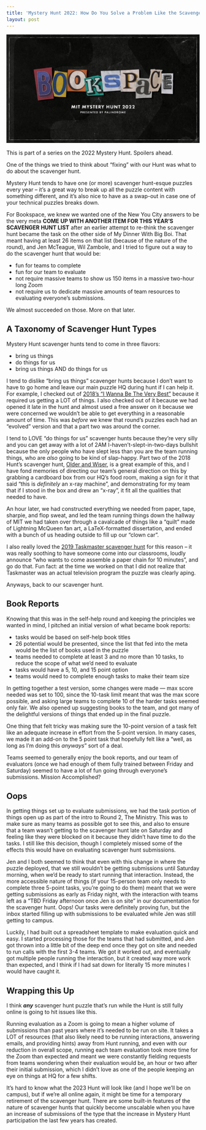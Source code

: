 ```yaml
---
title: 'Mystery Hunt 2022: How Do You Solve a Problem Like the Scavenger Hunt?'
layout: post
---
```

<p align="center"><img src="/wp-content/uploads/2022/01/bookspace2-1024x576.png" width=800></p>
This is part of a series on the 2022 Mystery Hunt. Spoilers ahead.

One of the things we tried to think about “fixing” with our Hunt was what to do about the scavenger hunt.

Mystery Hunt tends to have one (or more) scavenger hunt-esque puzzles every year – it’s a great way to break up all the puzzle content with something different, and it’s also nice to have as a swap-out in case one of your technical puzzles breaks down.

For Bookspace, we knew we wanted one of the New You City answers to be the very meta **COME UP WITH ANOTHER ITEM FOR THIS YEAR’S SCAVENGER HUNT LIST** after an earlier attempt to re-think the scavenger hunt became the task on the other side of My Dinner With Big Boi. That meant having at least 26 items on that list (because of the nature of the round), and Jen McTeague, Wil Zambole, and I tried to figure out a way to do the scavenger hunt that would be:

- fun for teams to complete
- fun for our team to evaluate
- not require massive teams to show us 150 items in a massive two-hour long Zoom
- not require us to dedicate massive amounts of team resources to evaluating everyone’s submissions.

We almost succeeded on those. More on that later.

## A Taxonomy of Scavenger Hunt Types

Mystery Hunt scavenger hunts tend to come in three flavors:

- bring us things
- do things for us
- bring us things AND do things for us

I tend to dislike “bring us things” scavenger hunts because I don’t want to have to go home and leave our main puzzle HQ during hunt if I can help it. For example, I checked out of [2018’s “I Wanna Be The Very Best”](http://puzzles.mit.edu/2018/full/puzzle/i_wanna_be_the_very_best.html) because it required us getting a LOT of things. I also checked out of it because we had opened it late in the hunt and almost used a free answer on it because we were concerned we wouldn’t be able to get everything in a reasonable amount of time. This was *before* we knew that round’s puzzles each had an “evolved” version and that a part two was around the corner.

I tend to LOVE “do things for us” scavenger hunts because they’re very silly and you can get away with a lot of 2AM I-haven’t-slept-in-two-days bullshit because the only people who have slept less than you are the team running things, who are *also* going to be kind of slap-happy. Part two of the 2018 Hunt’s scavenger hunt, [Older and Wiser](http://puzzles.mit.edu/2018/full/puzzle/older_and_wiser.html), is a great example of this, and I have fond memories of directing our team’s general direction on this by grabbing a cardboard box from our HQ’s food room, making a sign for it that said “this is *definitely* an x-ray machine”, and demonstrating for my team that if I stood in the box and drew an “x-ray”, it fit all the qualities that needed to have.

An hour later, we had constructed everything we needed from paper, tape, sharpie, and flop sweat, and led the team running things down the hallway of MIT we had taken over through a cavalcade of things like a “quilt” made of Lightning McQueen fan art, a LaTeX-formatted dissertation, and ended with a bunch of us heading outside to fill up our “clown car”.

I also really loved the [2019 Taskmaster scavenger hunt](https://puzzles.mit.edu/2019/puzzle/taskmaster.html) for this reason – it was really soothing to have someone come into our classrooms, loudly announce “who wants to come assemble a paper chain for 10 minutes”, and go do that. Fun fact: at the time we worked on that I did not realize that Taskmaster was an actual television program the puzzle was clearly aping.

Anyways, back to our scavenger hunt.

## Book Reports

Knowing that this was in the self-help round and keeping the principles we wanted in mind, I pitched an initial version of what became book reports:

- tasks would be based on self-help book titles
- 26 potential would be presented, since the list that fed into the meta would be the list of books used in the puzzle
- teams needed to complete at least 3 and no more than 10 tasks, to reduce the scope of what we’d need to evaluate
- tasks would have a 5, 10, and 15 point option
- teams would need to complete enough tasks to make their team size

In getting together a test version, some changes were made — max score needed was set to 100, since the 10-task limit meant that was the max score possible, and asking large teams to complete 10 of the harder tasks seemed only fair. We also opened up suggesting books to the team, and got many of the delightful versions of things that ended up in the final puzzle.

One thing that felt tricky was making sure the 10-point version of a task felt like an adequate increase in effort from the 5-point version. In many cases, we made it an add-on to the 5 point task that hopefully felt like a “well, as long as I’m doing this *anyways*” sort of a deal.

Teams seemed to generally enjoy the book reports, and our team of evaluators (once we had enough of them fully trained between Friday and Saturday) seemed to have a lot of fun going through everyone’s submissions. Mission Accomplished?

## Oops

In getting things set up to evaluate submissions, we had the task portion of things open up as part of the intro to Round 2, The Ministry. This was to make sure as many teams as possible got to see this, and also to ensure that a team wasn’t getting to the scavenger hunt late on Saturday and feeling like they were blocked on it because they didn’t have time to do the tasks. I still like this decision, though I completely missed some of the effects this would have on evaluating scavenger hunt submissions.

Jen and I both seemed to think that even with this change in where the puzzle deployed, that we still wouldn’t be getting submissions until Saturday morning, when we’d be ready to start running that interaction. Instead, the more accessible nature of things (if your 15-person team only needs to complete three 5-point tasks, you’re going to do them) meant that we were getting submissions as early as Friday night, with the interaction with teams left as a “TBD Friday afternoon once Jen is on site” in our documentation for the scavenger hunt. Oops! Our tasks were definitely proving fun, but the inbox started filling up with submissions to be evaluated while Jen was still getting to campus.

Luckily, I had built out a spreadsheet template to make evaluation quick and easy. I started processing those for the teams that had submitted, and Jen got thrown into a little bit of the deep end once they got on site and needed to run calls with the first 3-4 teams. We got it worked out, and eventually got multiple people running the interaction, but it created way more work than expected, and I think if I had sat down for literally 15 more minutes I would have caught it.

## Wrapping this Up

I think ***any*** scavenger hunt puzzle that’s run while the Hunt is still fully online is going to hit issues like this.

Running evaluation as a Zoom is going to mean a higher volume of submissions than past years where it’s needed to be run on site. It takes a LOT of resources (that also likely need to be running interactions, answering emails, and providing hints) away from Hunt running, and even with our reduction in overall scope, running each team evaluation took more time for the Zoom than expected and meant we were constantly fielding requests from teams wondering when their evaluation would be, an hour or two after their initial submission, which I didn’t love as one of the people keeping an eye on things at HQ for a few shifts.

It’s hard to know what the 2023 Hunt will look like (and I hope we’ll be on campus), but if we’re all online again, it might be time for a temporary retirement of the scavenger hunt. There are some built-in features of the nature of scavenger hunts that quickly become unscalable when you have an increase of submissions of the type that the increase in Mystery Hunt participation the last few years has created.
